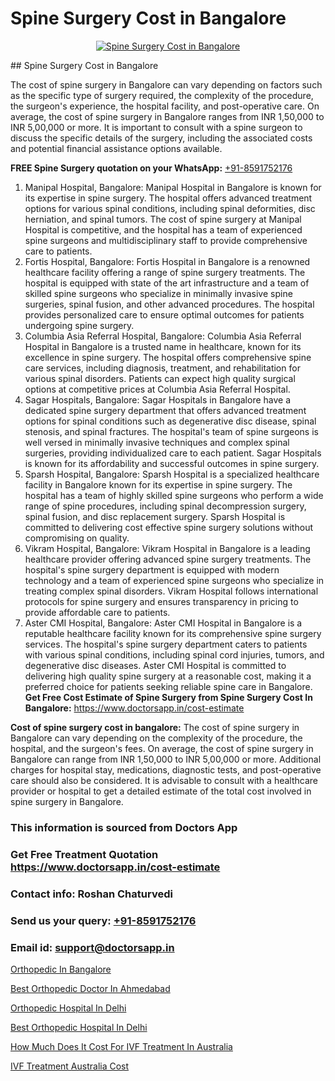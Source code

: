 # Spine Surgery Cost in Bangalore

<p align="center">
  <a href="null">
    <img src="null" alt="Spine Surgery Cost in Bangalore">
  </a>
</p>
## Spine Surgery Cost in Bangalore

The cost of spine surgery in Bangalore can vary depending on factors such as the specific type of surgery required, the complexity of the procedure, the surgeon's experience, the hospital facility, and post-operative care. On average, the cost of spine surgery in Bangalore ranges from INR 1,50,000 to INR 5,00,000 or more. It is important to consult with a spine surgeon to discuss the specific details of the surgery, including the associated costs and potential financial assistance options available.

**FREE Spine Surgery quotation on your WhatsApp:**  [+91-8591752176](https://api.whatsapp.com/send?phone=8591752176)

1) Manipal Hospital, Bangalore: Manipal Hospital in Bangalore is known for its expertise in spine surgery. The hospital offers advanced treatment options for various spinal conditions, including spinal deformities, disc herniation, and spinal tumors. The cost of spine surgery at Manipal Hospital is competitive, and the hospital has a team of experienced spine surgeons and multidisciplinary staff to provide comprehensive care to patients.
2) Fortis Hospital, Bangalore: Fortis Hospital in Bangalore is a renowned healthcare facility offering a range of spine surgery treatments. The hospital is equipped with state of the art infrastructure and a team of skilled spine surgeons who specialize in minimally invasive spine surgeries, spinal fusion, and other advanced procedures. The hospital provides personalized care to ensure optimal outcomes for patients undergoing spine surgery.
3) Columbia Asia Referral Hospital, Bangalore: Columbia Asia Referral Hospital in Bangalore is a trusted name in healthcare, known for its excellence in spine surgery. The hospital offers comprehensive spine care services, including diagnosis, treatment, and rehabilitation for various spinal disorders. Patients can expect high quality surgical options at competitive prices at Columbia Asia Referral Hospital.
4) Sagar Hospitals, Bangalore: Sagar Hospitals in Bangalore have a dedicated spine surgery department that offers advanced treatment options for spinal conditions such as degenerative disc disease, spinal stenosis, and spinal fractures. The hospital's team of spine surgeons is well versed in minimally invasive techniques and complex spinal surgeries, providing individualized care to each patient. Sagar Hospitals is known for its affordability and successful outcomes in spine surgery.
5) Sparsh Hospital, Bangalore: Sparsh Hospital is a specialized healthcare facility in Bangalore known for its expertise in spine surgery. The hospital has a team of highly skilled spine surgeons who perform a wide range of spine procedures, including spinal decompression surgery, spinal fusion, and disc replacement surgery. Sparsh Hospital is committed to delivering cost effective spine surgery solutions without compromising on quality.
6) Vikram Hospital, Bangalore: Vikram Hospital in Bangalore is a leading healthcare provider offering advanced spine surgery treatments. The hospital's spine surgery department is equipped with modern technology and a team of experienced spine surgeons who specialize in treating complex spinal disorders. Vikram Hospital follows international protocols for spine surgery and ensures transparency in pricing to provide affordable care to patients.
7) Aster CMI Hospital, Bangalore: Aster CMI Hospital in Bangalore is a reputable healthcare facility known for its comprehensive spine surgery services. The hospital's spine surgery department caters to patients with various spinal conditions, including spinal cord injuries, tumors, and degenerative disc diseases. Aster CMI Hospital is committed to delivering high quality spine surgery at a reasonable cost, making it a preferred choice for patients seeking reliable spine care in Bangalore.
**Get Free Cost Estimate of Spine Surgery from Spine Surgery Cost In Bangalore:** https://www.doctorsapp.in/cost-estimate

**Cost of spine surgery cost in bangalore:**
The cost of spine surgery in Bangalore can vary depending on the complexity of the procedure, the hospital, and the surgeon's fees. On average, the cost of spine surgery in Bangalore can range from INR 1,50,000 to INR 5,00,000 or more. Additional charges for hospital stay, medications, diagnostic tests, and post-operative care should also be considered. It is advisable to consult with a healthcare provider or hospital to get a detailed estimate of the total cost involved in spine surgery in Bangalore.

### This information is sourced from Doctors App 
### Get Free Treatment Quotation https://www.doctorsapp.in/cost-estimate
### Contact info: Roshan Chaturvedi 
### Send us your query: [+91-8591752176](https://api.whatsapp.com/send?phone=8591752176) 
### Email id: support@doctorsapp.in

[Orthopedic In Bangalore](https://www.linkedin.com/pulse/orthopedic-bangalore-doctorsappin-xwhbc?trackingId=LoY2caBi4ySfGMSuVhoalA%3D%3D&lipi=urn%3Ali%3Apage%3Ad_flagship3_company_admin%3Bv1vSrTMWRDqcHbnFEZaXTQ%3D%3D)

[Best Orthopedic Doctor In Ahmedabad](https://www.linkedin.com/pulse/best-orthopedic-doctor-ahmedabad-knee-replacement-treatment-8xqre?trackingId=x6ZLELIu7gAnV%2Ft6Ew%2Bi6A%3D%3D&lipi=urn%3Ali%3Apage%3Ad_flagship3_company_admin%3BII%2FSNcWiSiigR90SV5cfEQ%3D%3D)

[Orthopedic Hospital In Delhi](https://medium.com/@manish632504/orthopedic-hospital-in-delhi-4f47646f04db)

[Best Orthopedic Hospital In Delhi](https://medium.com/@vimalrana22/best-orthopedic-hospital-in-delhi-9565707c1f53)

[How Much Does It Cost For IVF Treatment In Australia](https://doctors-apps.github.io/doctorsapp/how-much-does-it-cost-for-ivf-treatment-in-australia)

[IVF Treatment Australia Cost](https://doctors-apps.github.io/doctorsapp/ivf-treatment-australia-cost)

